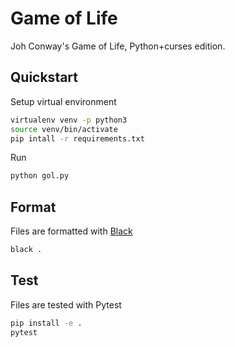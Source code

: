 # Game of Life

Joh Conway's Game of Life, Python+curses edition.

## Quickstart

Setup virtual environment

```bash
virtualenv venv -p python3
source venv/bin/activate
pip intall -r requirements.txt
```

Run

```bash
python gol.py
```

## Format

Files are formatted with [Black](https://pypi.org/project/black/)

```bash
black .
```

## Test

Files are tested with Pytest

```bash
pip install -e .
pytest
```
